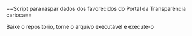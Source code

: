 ==Script para raspar dados dos favorecidos do Portal da Transparência carioca==

Baixe o repositório, torne o arquivo executável e execute-o
